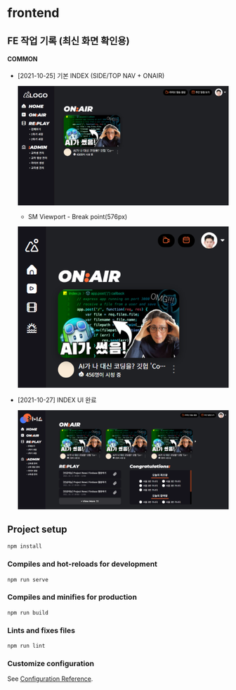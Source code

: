 # frontend

## FE 작업 기록 (최신 화면 확인용)

#### COMMON

- [2021-10-25] 기본 INDEX (SIDE/TOP NAV + ONAIR)

  ![image-20211025181353720](README.assets/image-20211025181353720.png)

  - SM Viewport - Break point(576px)

  ![image-20211025181401125](README.assets/image-20211025181401125.png)

- [2021-10-27] INDEX UI 완료

  ![image-20211027144059380](README.assets/image-20211027144059380.png)



## Project setup

```
npm install
```

### Compiles and hot-reloads for development
```
npm run serve
```

### Compiles and minifies for production
```
npm run build
```

### Lints and fixes files
```
npm run lint
```

### Customize configuration
See [Configuration Reference](https://cli.vuejs.org/config/).

